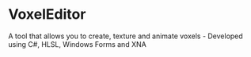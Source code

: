 VoxelEditor
===========

A tool that allows you to create, texture and animate voxels - Developed using C#, HLSL, Windows Forms and XNA
